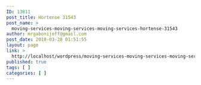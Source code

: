```yaml
---
ID: 13811
post_title: Hortense 31543
post_name: >
  moving-services-moving-services-moving-services-hortense-31543
author: mrgabonijeff@gmail.com
post_date: 2018-03-28 01:51:55
layout: page
link: >
  http://localhost/wordpress/moving-services-moving-services-moving-services-hortense-31543/
published: true
tags: [ ]
categories: [ ]
---
```

